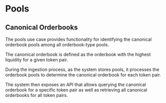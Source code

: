 # Pools

## Canonical Orderbooks

The pools use case provides functionality for identifying the canonical orderbook pools among all orderbook-type pools.

The canonical orderbook is defined as the orderbook with the highest liquidity for a given token pair.

During the ingestion process, as the system stores pools, it processes the orderbook pools to determine the canonical orderbook for each token pair.

The system then exposes an API that allows querying the canonical orderbook for a specific token pair as well as retrieving all canonical orderbooks for all token pairs.
